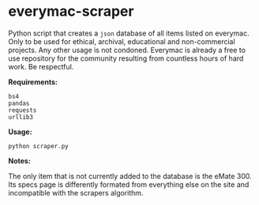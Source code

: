 # everymac-scraper

Python script that creates a `json` database of all items listed on everymac. Only to be used for ethical, archival, educational and non-commercial projects. Any other usage is not condoned. Everymac is already a free to use repository for the community resulting from countless hours of hard work. Be respectful.

__Requirements:__
```
bs4
pandas
requests
urllib3
```

__Usage:__
```
python scraper.py
```

__Notes:__

The only item that is not currently added to the database is the eMate 300. Its specs page is differently formated from everything else on the site and incompatible with the scrapers algorithm.
